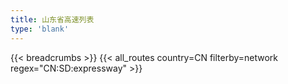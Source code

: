 ```yaml
---
title: 山东省高速列表
type: 'blank'
---
```


{{< breadcrumbs >}}
{{< all_routes country=CN filterby=network regex="CN:SD:expressway" >}}
